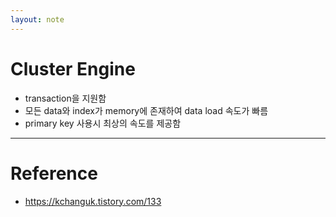 ```yaml
---
layout: note
---
```


# Cluster Engine

- transaction을 지원함
- 모든 data와 index가 memory에 존재하여 data load 속도가 빠름
- primary key 사용시 최상의 속도를 제공함




---




# Reference

- https://kchanguk.tistory.com/133